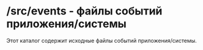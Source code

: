 # /src/events - файлы событий приложения/системы

Этот каталог содержит исходные файлы событий приложения/системы.